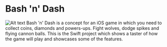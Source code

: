 # Bash 'n' Dash
![Alt text](Logo.pnh?raw=true "Logo")
Bash 'n' Dash is a concept for an iOS game in which you need to collect coins, diamonds and powers-ups. Fight wolves, dodge spikes and flying cannon balls. This is the Swift project which shows a taster of how the game will play and showcases some of the features.
